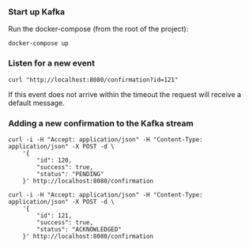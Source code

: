 ### Start up Kafka
Run the docker-compose (from the root of the project):
```
docker-compose up
```

### Listen for a new event
```
curl "http://localhost:8080/confirmation?id=121"
```

If this event does not arrive within the timeout the request will receive a default message.


### Adding a new confirmation to the Kafka stream
```
curl -i -H "Accept: application/json" -H "Content-Type: application/json" -X POST -d \
    '{
        "id": 120,
        "success": true,
        "status": "PENDING"
    }' http://localhost:8080/confirmation

curl -i -H "Accept: application/json" -H "Content-Type: application/json" -X POST -d \
    '{
        "id": 121,
        "success": true,
        "status": "ACKNOWLEDGED"
    }' http://localhost:8080/confirmation
```

